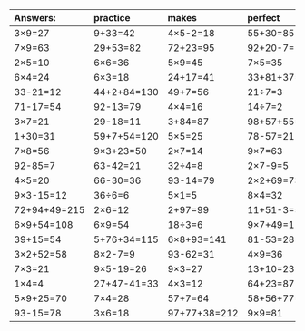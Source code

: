 | Answers: | practice | makes | perfect | ! |
| :--- | :--- | :--- | :--- | :--- |
| 3×9=27 | 9+33=42 | 4×5-2=18 | 55+30=85 | 9×2=18 | 
| 7×9=63 | 29+53=82 | 72+23=95 | 92+20-7=105 | 74+57+4=135 | 
| 2×5=10 | 6×6=36 | 5×9=45 | 7×5=35 | 9×6=54 | 
| 6×4=24 | 6×3=18 | 24+17=41 | 33+81+37=151 | 8÷2=4 | 
| 33-21=12 | 44+2+84=130 | 49+7=56 | 21÷7=3 | 7+24=31 | 
| 71-17=54 | 92-13=79 | 4×4=16 | 14÷7=2 | 6+65=71 | 
| 3×7=21 | 29-18=11 | 3+84=87 | 98+57+55=210 | 9×7-5=58 | 
| 1+30=31 | 59+7+54=120 | 5×5=25 | 78-57=21 | 4×6=24 | 
| 7×8=56 | 9×3+23=50 | 2×7=14 | 9×7=63 | 8×9=72 | 
| 92-85=7 | 63-42=21 | 32÷4=8 | 2×7-9=5 | 1×8=8 | 
| 4×5=20 | 66-30=36 | 93-14=79 | 2×2+69=73 | 2×6+38=50 | 
| 9×3-15=12 | 36÷6=6 | 5×1=5 | 8×4=32 | 1×7=7 | 
| 72+94+49=215 | 2×6=12 | 2+97=99 | 11+51-3=59 | 10÷2=5 | 
| 6×9+54=108 | 6×9=54 | 18÷3=6 | 9×7+49=112 | 7×2+83=97 | 
| 39+15=54 | 5+76+34=115 | 6×8+93=141 | 81-53=28 | 5×3=15 | 
| 3×2+52=58 | 8×2-7=9 | 93-62=31 | 4×9=36 | 3×5-14=1 | 
| 7×3=21 | 9×5-19=26 | 9×3=27 | 13+10=23 | 5×7=35 | 
| 1×4=4 | 27+47-41=33 | 4×3=12 | 64+23=87 | 8÷4=2 | 
| 5×9+25=70 | 7×4=28 | 57+7=64 | 58+56+77=191 | 12+83-81=14 | 
| 93-15=78 | 3×6=18 | 97+77+38=212 | 9×9=81 | 4×2+61=69 | 
